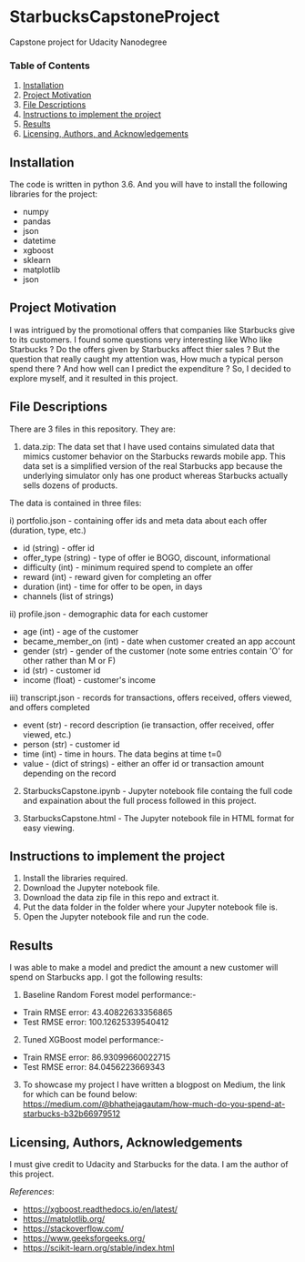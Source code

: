 # StarbucksCapstoneProject
Capstone project for Udacity Nanodegree

### Table of Contents
1. [Installation](#installation)
2. [Project Motivation](#motivation)
3. [File Descriptions](#files)
4. [Instructions to implement the project](#instructions)
5. [Results](#results)
6. [Licensing, Authors, and Acknowledgements](#licensing)

## Installation <a name="installation"></a>
The code is written in python 3.6. And you will have to install the following libraries for the project:
* numpy
* pandas 
* json 
* datetime
* xgboost
* sklearn
* matplotlib
* json

## Project Motivation<a name="motivation"></a>
I was intrigued by the promotional offers that companies like Starbucks give to its customers. I found some questions very interesting like Who like Starbucks ? Do the offers given by Starbucks affect thier sales ? But the question that really caught my attention was, How much a typical person spend there ? And how well can I predict the expenditure ? So, I decided to explore myself, and it resulted in this project. 

## File Descriptions<a name="files"></a>

There are 3 files in this repository. They are:

1) data.zip:
The data set that I have used contains simulated data that mimics customer behavior on the Starbucks rewards mobile app. This data set is a simplified version of the real Starbucks app because the underlying simulator only has one product whereas Starbucks actually sells dozens of products.

The data is contained in three files:

i) portfolio.json - containing offer ids and meta data about each offer (duration, type, etc.)
* id (string) - offer id
* offer_type (string) - type of offer ie BOGO, discount, informational
* difficulty (int) - minimum required spend to complete an offer
* reward (int) - reward given for completing an offer
* duration (int) - time for offer to be open, in days
* channels (list of strings)

ii) profile.json - demographic data for each customer
* age (int) - age of the customer
* became_member_on (int) - date when customer created an app account
* gender (str) - gender of the customer (note some entries contain 'O' for other rather than M or F)
* id (str) - customer id
* income (float) - customer's income

iii) transcript.json - records for transactions, offers received, offers viewed, and offers completed
* event (str) - record description (ie transaction, offer received, offer viewed, etc.)
* person (str) - customer id
* time (int) - time in hours. The data begins at time t=0
* value - (dict of strings) - either an offer id or transaction amount depending on the record

2) StarbucksCapstone.ipynb - Jupyter notebook file containg the full code and expaination about the full process followed in this project.

3) StarbucksCapstone.html - The Jupyter notebook file in HTML format for easy viewing.

## Instructions to implement the project<a name="instructions"></a>
1) Install the libraries required.
2) Download the Jupyter notebook file.
3) Download the data zip file in this repo and extract it.
4) Put the data folder in the folder where your Jupyter notebook file is.
5) Open the Jupyter notebook file and run the code. 

## Results<a name="results"></a>
I was able to make a model and predict the amount a new customer will spend on Starbucks app. I got the following results:
1) Baseline Random Forest model performance:-
* Train RMSE error: 43.40822633356865 
* Test RMSE error: 100.12625339540412

2) Tuned XGBoost model performance:- 
* Train RMSE error: 86.93099660022715
* Test RMSE error: 84.0456223669343

3) To showcase my project I have written a blogpost on Medium, the link for which can be found below:
https://medium.com/@bhathejagautam/how-much-do-you-spend-at-starbucks-b32b66979512

## Licensing, Authors, Acknowledgements<a name="licensing"></a>
I must give credit to Udacity and Starbucks for the data. I am the author of this project. 

_References_:
* https://xgboost.readthedocs.io/en/latest/
* https://matplotlib.org/
* https://stackoverflow.com/
* https://www.geeksforgeeks.org/
* https://scikit-learn.org/stable/index.html

